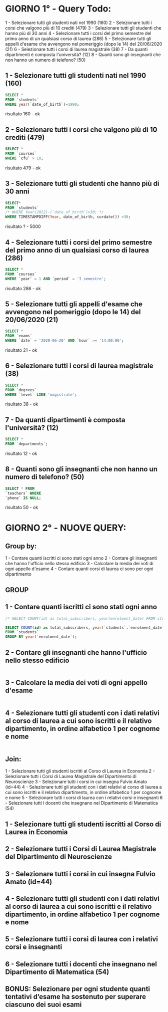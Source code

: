 # GIORNO 1° - Query Todo:
1 - Selezionare tutti gli studenti nati nel 1990 (160)
2 - Selezionare tutti i corsi che valgono più di 10 crediti (479)
3 - Selezionare tutti gli studenti che hanno più di 30 anni
4 - Selezionare tutti i corsi del primo semestre del primo anno di un qualsiasi corso di laurea (286)
5 - Selezionare tutti gli appelli d'esame che avvengono nel pomeriggio (dopo le 14) del 20/06/2020 (21)
6 - Selezionare tutti i corsi di laurea magistrale (38)
7 - Da quanti dipartimenti è composta l'università? (12)
8 - Quanti sono gli insegnanti che non hanno un numero di telefono? (50)

## 1 - Selezionare tutti gli studenti nati nel 1990 (160)
```sql
SELECT *
FROM `students`
WHERE year(`date_of_birth`)=1990;
```
risultato 160 - ok

## 2 - Selezionare tutti i corsi che valgono più di 10 crediti (479)
```sql
SELECT *
FROM `courses`
WHERE `cfu` > 10;
```
risultato 479 - ok

## 3 - Selezionare tutti gli studenti che hanno più di 30 anni
```sql
SELECT*
FROM `students`
/* WHERE Year(2022)-(`date_of_birth`)>30; */
WHERE TIMESTAMPDIFF(Year, date_of_birth, curdate()) >30;
```
risultato ? - 5000

## 4 - Selezionare tutti i corsi del primo semestre del primo anno di un qualsiasi corso di laurea (286)
```sql
SELECT *
FROM `courses`
WHERE `year` = 1 AND `period` = 'I semestre';
```
risultato 286 - ok

## 5 - Selezionare tutti gli appelli d'esame che avvengono nel pomeriggio (dopo le 14) del 20/06/2020 (21)
```sql
SELECT *
FROM `exams`
WHERE `date` = '2020-06-20' AND `hour` >= '14:00:00';
```
risultato 21 - ok

## 6 - Selezionare tutti i corsi di laurea magistrale (38)
```sql
SELECT *
FROM `degrees`
WHERE `level` LIKE 'magistrale';
```
risultato 38 - ok

## 7 - Da quanti dipartimenti è composta l'università? (12)
```sql
SELECT *
FROM `departments`;
```
risultato 12 - ok

## 8 - Quanti sono gli insegnanti che non hanno un numero di telefono? (50)
```sql
SELECT * FROM
`teachers` WHERE
`phone` IS NULL;
```
risultato 50 - ok

# GIORNO 2° - NUOVE QUERY:
## Group by:
1 - Contare quanti iscritti ci sono stati ogni anno
2 - Contare gli insegnanti che hanno l'ufficio nello stesso edificio
3 - Calcolare la media dei voti di ogni appello d'esame
4 - Contare quanti corsi di laurea ci sono per ogni dipartimento

## GROUP
## 1 - Contare quanti iscritti ci sono stati ogni anno
```sql
/* SELECT COUNT(id) as total_subscribers, year(enrolment_date) FROM students GROUP BY enrolment_date; */

SELECT COUNT(id) as total_subscribers, year(`students`.`enrolment_date`) as enrolment_year
FROM `students` 
GROUP BY year(`enrolment_date`);

```
## 2 - Contare gli insegnanti che hanno l'ufficio nello stesso edificio
```sql

```
## 3 - Calcolare la media dei voti di ogni appello d'esame
```sql

```

## 4 - Selezionare tutti gli studenti con i dati relativi al corso di laurea a cui sono iscritti e il relativo dipartimento, in ordine alfabetico 1 per cognome e nome
```sql

```
## Join:
1 - Selezionare tutti gli studenti iscritti al Corso di Laurea in Economia
2 - Selezionare tutti i Corsi di Laurea Magistrale del Dipartimento di Neuroscienze
3 - Selezionare tutti i corsi in cui insegna Fulvio Amato (id=44)
4 - Selezionare tutti gli studenti con i dati relativi al corso di laurea a cui sono iscritti e il relativo dipartimento, in ordine alfabetico 1 per cognome e nome
5 - Selezionare tutti i corsi di laurea con i relativi corsi e insegnanti
6 - Selezionare tutti i docenti che insegnano nel Dipartimento di Matematica (54)

## 1 - Selezionare tutti gli studenti iscritti al Corso di Laurea in Economia

## 2 - Selezionare tutti i Corsi di Laurea Magistrale del Dipartimento di Neuroscienze

## 3 - Selezionare tutti i corsi in cui insegna Fulvio Amato (id=44)

## 4 - Selezionare tutti gli studenti con i dati relativi al corso di laurea a cui sono iscritti e il relativo dipartimento, in ordine alfabetico 1 per cognome e nome

## 5 - Selezionare tutti i corsi di laurea con i relativi corsi e insegnanti

## 6 - Selezionare tutti i docenti che insegnano nel Dipartimento di Matematica (54)

## BONUS: Selezionare per ogni studente quanti tentativi d’esame ha sostenuto per superare ciascuno dei suoi esami


